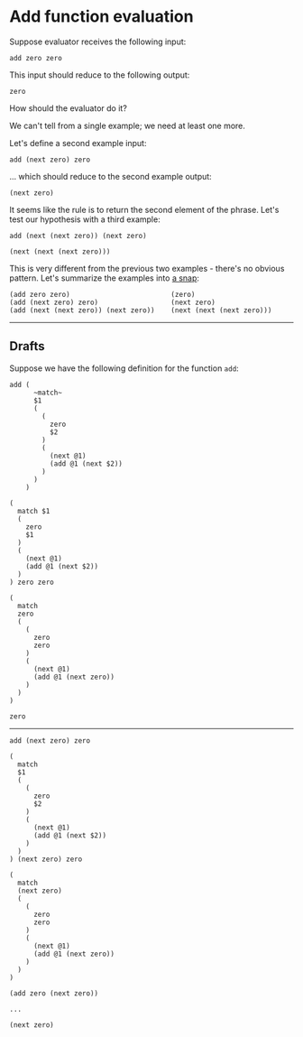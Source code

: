 # Add function evaluation

Suppose evaluator receives the following input:

```
add zero zero
```

This input should reduce to the following output:

```
zero
```

How should the evaluator do it?

We can't tell from a single example; we need at least one more.

Let's define a second example input:

```
add (next zero) zero
```

... which should reduce to the second example output:

```
(next zero)
```

It seems like the rule is to return the second element of the phrase. Let's test our hypothesis with a third example:

```
add (next (next zero)) (next zero)
```

```
(next (next (next zero)))
```

This is very different from the previous two examples - there's no obvious pattern. Let's summarize the examples into [a snap](MT.md#snap):

```
(add zero zero)                         (zero)
(add (next zero) zero)                  (next zero)
(add (next (next zero)) (next zero))    (next (next (next zero)))
```

---

## Drafts

Suppose we have the following definition for the function `add`:

```
add (
      ~match~
      $1
      (
        (
          zero
          $2
        )
        (
          (next @1)
          (add @1 (next $2))
        )
      )
    )
```




```
(
  match $1
  (
    zero
    $1
  )
  (
    (next @1)
    (add @1 (next $2))
  )
) zero zero
```

```
(
  match
  zero
  (
    (
      zero
      zero
    )
    (
      (next @1)
      (add @1 (next zero))
    )
  )
)
```

```
zero
```

---

```
add (next zero) zero
```

```
(
  match
  $1
  (
    (
      zero
      $2
    )
    (
      (next @1)
      (add @1 (next $2))
    )
  )
) (next zero) zero
```

```
(
  match
  (next zero)
  (
    (
      zero
      zero
    )
    (
      (next @1)
      (add @1 (next zero))
    )
  )
)  
```

```
(add zero (next zero))
```

```
...
```

```
(next zero)
```
